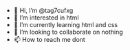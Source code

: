 - 👋 Hi, I’m @tag7cufxg
- 👀 I’m interested in html
- 🌱 I’m currently learning html and css
- 💞️ I’m looking to collaborate on nothing
- 📫 How to reach me dont

<!---
tag7cufxg/tag7cufxg is a ✨ special ✨ repository because its `README.md` (this file) appears on your GitHub profile.
You can click the Preview link to take a look at your changes.
--->
